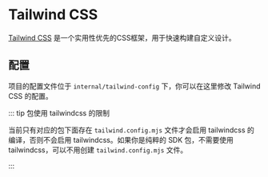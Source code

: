 # Tailwind CSS

[Tailwind CSS](https://tailwindcss.com/) 是一个实用性优先的CSS框架，用于快速构建自定义设计。

## 配置

项目的配置文件位于 `internal/tailwind-config` 下，你可以在这里修改 Tailwind CSS 的配置。

::: tip 包使用 tailwindcss 的限制

当前只有对应的包下面存在 `tailwind.config.mjs` 文件才会启用 tailwindcss 的编译，否则不会启用 tailwindcss。如果你是纯粹的 SDK 包，不需要使用 tailwindcss，可以不用创建 `tailwind.config.mjs` 文件。

:::
